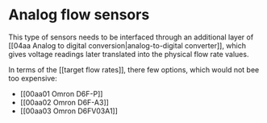 # Analog flow sensors

This type of sensors needs to be interfaced through an additional layer of [[04aa Analog to digital conversion|analog-to-digital converter]], which gives voltage readings later translated into the physical flow rate values.

In terms of the [[target flow rates]], there few options, which would not bee too expensive:
- [[00aa01 Omron D6F-P]]
- [[00aa02 Omron D6F-A3]]
- [[00aa03 Omron D6FV03A1]]

 